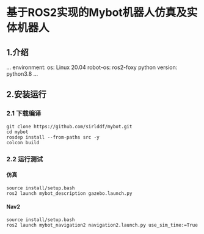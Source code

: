 # 基于ROS2实现的Mybot机器人仿真及实体机器人

## 1.介绍
...
environment:
os: Linux 20.04
robot-os: ros2-foxy
python version: python3.8
...

## 2.安装运行

### 2.1 下载编译


```
git clone https://github.com/sirlddf/mybot.git
cd mybot
rosdep install --from-paths src -y
colcon build
```

### 2.2 运行测试    

#### 仿真
```
source install/setup.bash
ros2 launch mybot_description gazebo.launch.py
```

#### Nav2
```
source install/setup.bash
ros2 launch mybot_navigation2 navigation2.launch.py use_sim_time:=True
```
